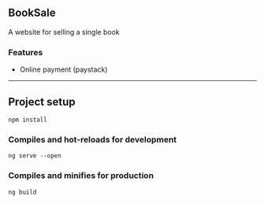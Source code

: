 ## BookSale

A website for selling a single book 

### Features

- Online payment (paystack)

---

## Project setup
```
npm install
```

### Compiles and hot-reloads for development
```
ng serve --open
```

### Compiles and minifies for production
```
ng build
```

